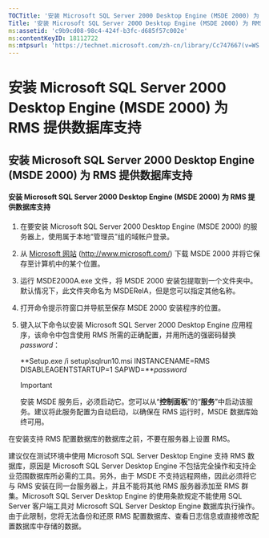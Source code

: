 ```yaml
---
TOCTitle: '安装 Microsoft SQL Server 2000 Desktop Engine (MSDE 2000) 为 RMS 提供数据库支持'
Title: '安装 Microsoft SQL Server 2000 Desktop Engine (MSDE 2000) 为 RMS 提供数据库支持'
ms:assetid: 'c9b9cd08-98c4-424f-b3fc-d685f57c002e'
ms:contentKeyID: 18112722
ms:mtpsurl: 'https://technet.microsoft.com/zh-cn/library/Cc747667(v=WS.10)'
---
```


安装 Microsoft SQL Server 2000 Desktop Engine (MSDE 2000) 为 RMS 提供数据库支持
===============================================================================

安装 Microsoft SQL Server 2000 Desktop Engine (MSDE 2000) 为 RMS 提供数据库支持
-------------------------------------------------------------------------------

#### 安装 Microsoft SQL Server 2000 Desktop Engine (MSDE 2000) 为 RMS 提供数据库支持

1.  在要安装 Microsoft SQL Server 2000 Desktop Engine (MSDE 2000) 的服务器上，使用属于本地“管理员”组的域帐户登录。

2.  从 [Microsoft 网站](http://www.microsoft.com/) (http://www.microsoft.com/) 下载 MSDE 2000 并将它保存至计算机中的某个位置。

3.  运行 MSDE2000A.exe 文件，将 MSDE 2000 安装包提取到一个文件夹中。默认情况下，此文件夹命名为 MSDERelA，但是您可以指定其他名称。

4.  打开命令提示符窗口并导航至保存 MSDE 2000 安装程序的位置。

5.  键入以下命令以安装 Microsoft SQL Server 2000 Desktop Engine 应用程序，该命令中包含使用 RMS 所需的正确配置，并用所选的强密码替换 *password*：

    **Setup.exe /i setup\\sqlrun10.msi INSTANCENAME=RMS DISABLEAGENTSTARTUP=1 SAPWD=***password*

    > [!IMPORTANT]
    > 安装 MSDE 服务后，必须启动它。您可以从“**控制面板**”的“**服务**”中启动该服务。建议将此服务配置为自动启动，以确保在 RMS 运行时，MSDE 数据库始终可用。 

在安装支持 RMS 配置数据库的数据库之前，不要在服务器上设置 RMS。

建议仅在测试环境中使用 Microsoft SQL Server Desktop Engine 支持 RMS 数据库，原因是 Microsoft SQL Server Desktop Engine 不包括完全操作和支持企业范围数据库所必需的工具。另外，由于 MSDE 不支持远程网络，因此必须将它与 RMS 安装在同一台服务器上，并且不能将其他 RMS 服务器添加至 RMS 群集。Microsoft SQL Server Desktop Engine 的使用条款规定不能使用 SQL Server 客户端工具对 Microsoft SQL Server Desktop Engine 数据库执行操作。由于此限制，您将无法备份和还原 RMS 配置数据库、查看日志信息或直接修改配置数据库中存储的数据。

